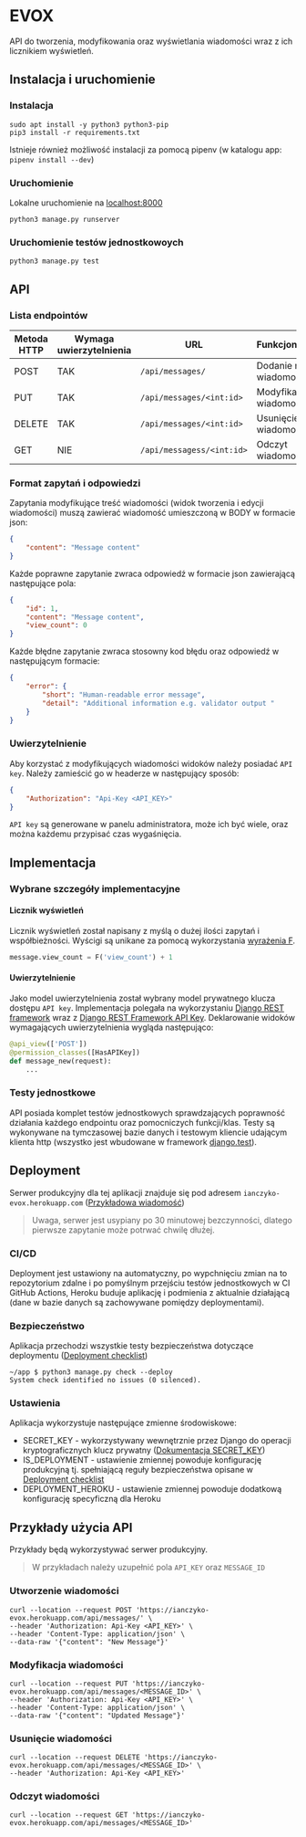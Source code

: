 # EVOX

API do tworzenia, modyfikowania oraz wyświetlania wiadomości wraz z ich licznikiem wyświetleń.

## Instalacja i uruchomienie

### Instalacja

``` shell
sudo apt install -y python3 python3-pip
pip3 install -r requirements.txt
```

Istnieje również możliwość instalacji za pomocą pipenv (w katalogu app: `pipenv install --dev`)

### Uruchomienie

Lokalne uruchomienie na [localhost:8000](http://localhost:8000/)

``` shell
python3 manage.py runserver
```

### Uruchomienie testów jednostkowoych

``` shell
python3 manage.py test
```

## API

### Lista endpointów

| Metoda HTTP   | Wymaga uwierzytelnienia   | URL                       | Funkcjonalność            |
| ------------- | -------------             | -------------             | -------------             |
| POST          | TAK                       | `/api/messages/`          | Dodanie nowej wiadomości  |
| PUT           | TAK                       | `/api/messages/<int:id>`  | Modyfikacja wiadomości    |
| DELETE        | TAK                       | `/api/messages/<int:id>`  | Usunięcie wiadomości      |
| GET           | NIE                       | `/api/messagess/<int:id>` | Odczyt wiadomości         |

### Format zapytań i odpowiedzi

Zapytania modyfikujące treść wiadomości (widok tworzenia i edycji wiadomości) muszą zawierać wiadomość umieszczoną w BODY w formacie json: 

``` json
{
    "content": "Message content"
}
```

Każde poprawne zapytanie zwraca odpowiedź w formacie json zawierającą następujące pola:

``` json
{
    "id": 1,
    "content": "Message content",
    "view_count": 0
}
```

Każde błędne zapytanie zwraca stosowny kod błędu oraz odpowiedź w następującym formacie:

``` json
{
    "error": {
        "short": "Human-readable error message",
        "detail": "Additional information e.g. validator output "
    }
}
```

### Uwierzytelnienie

Aby korzystać z modyfikujących wiadomości widoków należy posiadać `API key`. Należy zamieścić go w headerze w następujący sposób:

``` json
{
    "Authorization": "Api-Key <API_KEY>"
}
```

`API key` są generowane w panelu administratora, może ich być wiele, oraz można każdemu przypisać czas wygaśnięcia.

## Implementacja

### Wybrane szczegóły implementacyjne
#### Licznik wyświetleń

Licznik wyświetleń został napisany z myślą o dużej ilości zapytań i współbieżności. Wyścigi są unikane za pomocą wykorzystania [wyrażenia F](https://docs.djangoproject.com/en/3.2/ref/models/expressions/#f-expressions).

```py
message.view_count = F('view_count') + 1
```

#### Uwierzytelnienie

Jako model uwierzytelnienia został wybrany model prywatnego klucza dostępu `API key`. Implementacja polegała na wykorzystaniu [Django REST framework](https://www.django-rest-framework.org/) wraz z [Django REST Framework API Key](https://florimondmanca.github.io/djangorestframework-api-key/). Deklarowanie widoków wymagających uwierzytelnienia wygląda następująco:

```py
@api_view(['POST'])
@permission_classes([HasAPIKey])
def message_new(request):
    ...
```

### Testy jednostkowe

API posiada komplet testów jednostkowych sprawdzających poprawność działania każdego endpointu oraz pomocniczych funkcji/klas. Testy są wykonywane na tymczasowej bazie danych i testowym kliencie udającym klienta http (wszystko jest wbudowane w framework [django.test](https://docs.djangoproject.com/en/3.2/topics/testing/tools/)).

## Deployment

Serwer produkcyjny dla tej aplikacji znajduje się pod adresem `ianczyko-evox.herokuapp.com` ([Przykładowa wiadomość](https://ianczyko-evox.herokuapp.com/api/messages/1))

> Uwaga, serwer jest usypiany po 30 minutowej bezczynności, dlatego pierwsze zapytanie może potrwać chwilę dłużej.

### CI/CD

Deployment jest ustawiony na automatyczny, po wypchnięciu zmian na to repozytorium zdalne i po pomyślnym przejściu testów jednostkowych w CI GitHub Actions, Heroku buduje aplikację i podmienia z aktualnie działającą (dane w bazie danych są zachowywane pomiędzy deploymentami).

### Bezpieczeństwo

Aplikacja przechodzi wszystkie testy bezpieczeństwa dotyczące deploymentu ([Deployment checklist](https://docs.djangoproject.com/en/3.2/howto/deployment/checklist/ ))

``` shell
~/app $ python3 manage.py check --deploy
System check identified no issues (0 silenced).
```

### Ustawienia

Aplikacja wykorzystuje następujące zmienne środowiskowe:

* SECRET_KEY - wykorzystywany wewnętrznie przez Django do operacji kryptograficznych klucz prywatny ([Dokumentacja SECRET_KEY](https://docs.djangoproject.com/en/3.2/ref/settings/#std:setting-SECRET_KEY ))
* IS_DEPLOYMENT - ustawienie zmiennej powoduje konfigurację produkcyjną tj. spełniającą reguły bezpieczeństwa opisane w [Deployment checklist](https://docs.djangoproject.com/en/3.2/howto/deployment/checklist/ )
* DEPLOYMENT_HEROKU - ustawienie zmiennej powoduje dodatkową konfigurację specyficzną dla Heroku 

## Przykłady użycia API

Przykłady będą wykorzystywać serwer produkcyjny.

> W przykładach należy uzupełnić pola `API_KEY` oraz `MESSAGE_ID`

### Utworzenie wiadomości

``` shell
curl --location --request POST 'https://ianczyko-evox.herokuapp.com/api/messages/' \
--header 'Authorization: Api-Key <API_KEY>' \
--header 'Content-Type: application/json' \
--data-raw '{"content": "New Message"}'
```

### Modyfikacja wiadomości

``` shell
curl --location --request PUT 'https://ianczyko-evox.herokuapp.com/api/messages/<MESSAGE_ID>' \
--header 'Authorization: Api-Key <API_KEY>' \
--header 'Content-Type: application/json' \
--data-raw '{"content": "Updated Message"}'
```

### Usunięcie wiadomości

``` shell
curl --location --request DELETE 'https://ianczyko-evox.herokuapp.com/api/messages/<MESSAGE_ID>' \
--header 'Authorization: Api-Key <API_KEY>'
```

### Odczyt wiadomości

```shell
curl --location --request GET 'https://ianczyko-evox.herokuapp.com/api/messages/<MESSAGE_ID>'
```
